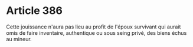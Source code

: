 # Article 386

Cette jouissance n'aura pas lieu au profit de l'époux survivant qui aurait omis de faire inventaire, authentique ou sous seing privé, des biens échus au mineur.